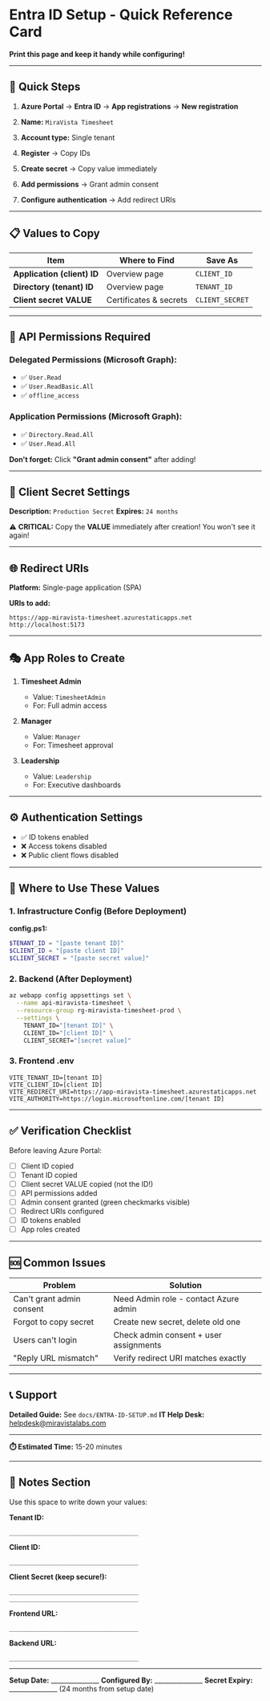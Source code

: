 # Entra ID Setup - Quick Reference Card

**Print this page and keep it handy while configuring!**

---

## 🎯 Quick Steps

1. **Azure Portal** → **Entra ID** → **App registrations** → **New registration**

2. **Name:** `MiraVista Timesheet`

3. **Account type:** Single tenant

4. **Register** → Copy IDs

5. **Create secret** → Copy value immediately

6. **Add permissions** → Grant admin consent

7. **Configure authentication** → Add redirect URIs

---

## 📋 Values to Copy

| Item | Where to Find | Save As |
|------|---------------|---------|
| **Application (client) ID** | Overview page | `CLIENT_ID` |
| **Directory (tenant) ID** | Overview page | `TENANT_ID` |
| **Client secret VALUE** | Certificates & secrets | `CLIENT_SECRET` |

---

## 🔑 API Permissions Required

### Delegated Permissions (Microsoft Graph):
- ✅ `User.Read`
- ✅ `User.ReadBasic.All`
- ✅ `offline_access`

### Application Permissions (Microsoft Graph):
- ✅ `Directory.Read.All`
- ✅ `User.Read.All`

**Don't forget:** Click **"Grant admin consent"** after adding!

---

## 🔐 Client Secret Settings

**Description:** `Production Secret`
**Expires:** `24 months`

⚠️ **CRITICAL:** Copy the **VALUE** immediately after creation!
You won't see it again!

---

## 🌐 Redirect URIs

**Platform:** Single-page application (SPA)

**URIs to add:**
```
https://app-miravista-timesheet.azurestaticapps.net
http://localhost:5173
```

---

## 🎭 App Roles to Create

1. **Timesheet Admin**
   - Value: `TimesheetAdmin`
   - For: Full admin access

2. **Manager**
   - Value: `Manager`
   - For: Timesheet approval

3. **Leadership**
   - Value: `Leadership`
   - For: Executive dashboards

---

## ⚙️ Authentication Settings

- ✅ ID tokens enabled
- ❌ Access tokens disabled
- ❌ Public client flows disabled

---

## 🔄 Where to Use These Values

### 1. Infrastructure Config (Before Deployment)

**config.ps1:**
```powershell
$TENANT_ID = "[paste tenant ID]"
$CLIENT_ID = "[paste client ID]"
$CLIENT_SECRET = "[paste secret value]"
```

### 2. Backend (After Deployment)

```bash
az webapp config appsettings set \
  --name api-miravista-timesheet \
  --resource-group rg-miravista-timesheet-prod \
  --settings \
    TENANT_ID="[tenant ID]" \
    CLIENT_ID="[client ID]" \
    CLIENT_SECRET="[secret value]"
```

### 3. Frontend .env

```env
VITE_TENANT_ID=[tenant ID]
VITE_CLIENT_ID=[client ID]
VITE_REDIRECT_URI=https://app-miravista-timesheet.azurestaticapps.net
VITE_AUTHORITY=https://login.microsoftonline.com/[tenant ID]
```

---

## ✅ Verification Checklist

Before leaving Azure Portal:

- [ ] Client ID copied
- [ ] Tenant ID copied
- [ ] Client secret VALUE copied (not the ID!)
- [ ] API permissions added
- [ ] Admin consent granted (green checkmarks visible)
- [ ] Redirect URIs configured
- [ ] ID tokens enabled
- [ ] App roles created

---

## 🆘 Common Issues

| Problem | Solution |
|---------|----------|
| Can't grant admin consent | Need Admin role - contact Azure admin |
| Forgot to copy secret | Create new secret, delete old one |
| Users can't login | Check admin consent + user assignments |
| "Reply URL mismatch" | Verify redirect URI matches exactly |

---

## 📞 Support

**Detailed Guide:** See `docs/ENTRA-ID-SETUP.md`
**IT Help Desk:** helpdesk@miravistalabs.com

---

**⏱️ Estimated Time:** 15-20 minutes

---

## 📝 Notes Section

Use this space to write down your values:

**Tenant ID:**
```
____________________________________
```

**Client ID:**
```
____________________________________
```

**Client Secret (keep secure!):**
```
____________________________________
____________________________________
```

**Frontend URL:**
```
____________________________________
```

**Backend URL:**
```
____________________________________
```

---

**Setup Date:** _______________
**Configured By:** _______________
**Secret Expiry:** _______________ (24 months from setup date)
